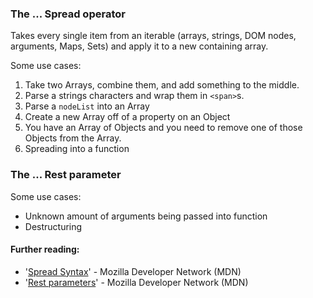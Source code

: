 ### The ... Spread operator

Takes every single item from an iterable (arrays, strings, DOM nodes, arguments, Maps, Sets) and apply it to a new containing array.

Some use cases:

1. Take two Arrays, combine them, and add something to the middle.
2. Parse a strings characters and wrap them in `<span>`s.
3. Parse a `nodeList` into an Array
4. Create a new Array off of a property on an Object
5. You have an Array of Objects and you need to remove one of those Objects from the Array.
6. Spreading into a function

### The ... Rest parameter

Some use cases:
* Unknown amount of arguments being passed into function
* Destructuring


#### Further reading:

* '[Spread Syntax](https://developer.mozilla.org/en-US/docs/Web/JavaScript/Reference/Operators/Spread_operator)' - Mozilla Developer Network (MDN)
* '[Rest parameters](https://developer.mozilla.org/en-US/docs/Web/JavaScript/Reference/Functions/rest_parameters)' - Mozilla Developer Network (MDN)
